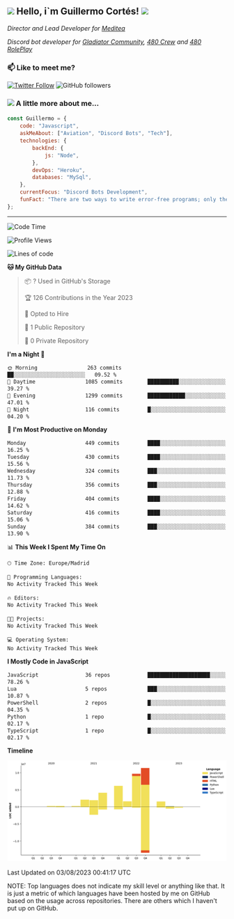 <h2><img src="https://emojis.slackmojis.com/emojis/images/1531849430/4246/blob-sunglasses.gif?1531849430" width="30"/> Hello, i`m Guillermo Cortés! <img src="https://media.giphy.com/media/PiuVH04cd9JcmqqWKK/giphy.gif" width="50"></h2>
<p><em>Director and Lead Developer for <a href="https://mediteavirtual.es/">Meditea</a>
</em></p>
<p><em>Discord bot developer for <a href="https://discord.comunidadgladiator.com">Gladiator Community</a>, <a href="https://discord.gg/UpvpkUbGdA">480 Crew</a> and <a href="https://discord.gg/dmMRQgH3tu">480 RolePlay</a>
</em></p>

### 📫 Like to meet me?

[![Twitter Follow](https://img.shields.io/twitter/follow/concara3443?label=Follow)](https://twitter.com/intent/follow?screen_name=concara3443)
![GitHub followers](https://img.shields.io/github/followers/concara3443?label=Follow&style=social)

### <img src="https://media.giphy.com/media/WFZvB7VIXBgiz3oDXE/giphy.gif" width="50"> A little more about me...  

```javascript
const Guillermo = {
    code: "Javascript",
    askMeAbout: ["Aviation", "Discord Bots", "Tech"],
    technologies: {
        backEnd: {
            js: "Node",
        },
        devOps: "Heroku",
        databases: "MySql",
    },
    currentFocus: "Discord Bots Development",
    funFact: "There are two ways to write error-free programs; only the third one works"
};
```

---

<!--START_SECTION:waka-->
![Code Time](http://img.shields.io/badge/Code%20Time-295%20hrs%2022%20mins-blue)

![Profile Views](http://img.shields.io/badge/Profile%20Views-0-blue)

![Lines of code](https://img.shields.io/badge/From%20Hello%20World%20I%27ve%20Written-39.4%20million%20lines%20of%20code-blue)

**🐱 My GitHub Data** 

> 📦 ? Used in GitHub's Storage 
 > 
> 🏆 126 Contributions in the Year 2023
 > 
> 💼 Opted to Hire
 > 
> 📜 1 Public Repository 
 > 
> 🔑 0 Private Repository 
 > 
**I'm a Night 🦉** 

```text
🌞 Morning                263 commits         ██░░░░░░░░░░░░░░░░░░░░░░░   09.52 % 
🌆 Daytime                1085 commits        ██████████░░░░░░░░░░░░░░░   39.27 % 
🌃 Evening                1299 commits        ████████████░░░░░░░░░░░░░   47.01 % 
🌙 Night                  116 commits         █░░░░░░░░░░░░░░░░░░░░░░░░   04.20 % 
```
📅 **I'm Most Productive on Monday** 

```text
Monday                   449 commits         ████░░░░░░░░░░░░░░░░░░░░░   16.25 % 
Tuesday                  430 commits         ████░░░░░░░░░░░░░░░░░░░░░   15.56 % 
Wednesday                324 commits         ███░░░░░░░░░░░░░░░░░░░░░░   11.73 % 
Thursday                 356 commits         ███░░░░░░░░░░░░░░░░░░░░░░   12.88 % 
Friday                   404 commits         ████░░░░░░░░░░░░░░░░░░░░░   14.62 % 
Saturday                 416 commits         ████░░░░░░░░░░░░░░░░░░░░░   15.06 % 
Sunday                   384 commits         ███░░░░░░░░░░░░░░░░░░░░░░   13.90 % 
```


📊 **This Week I Spent My Time On** 

```text
🕑︎ Time Zone: Europe/Madrid

💬 Programming Languages: 
No Activity Tracked This Week

🔥 Editors: 
No Activity Tracked This Week

🐱‍💻 Projects: 
No Activity Tracked This Week

💻 Operating System: 
No Activity Tracked This Week
```

**I Mostly Code in JavaScript** 

```text
JavaScript               36 repos            ████████████████████░░░░░   78.26 % 
Lua                      5 repos             ███░░░░░░░░░░░░░░░░░░░░░░   10.87 % 
PowerShell               2 repos             █░░░░░░░░░░░░░░░░░░░░░░░░   04.35 % 
Python                   1 repo              █░░░░░░░░░░░░░░░░░░░░░░░░   02.17 % 
TypeScript               1 repo              █░░░░░░░░░░░░░░░░░░░░░░░░   02.17 % 
```



**Timeline**

![Lines of Code chart](https://raw.githubusercontent.com/Concara3443/Concara3443/main/assets/bar_graph.png)


 Last Updated on 03/08/2023 00:41:17 UTC
<!--END_SECTION:waka-->

NOTE: Top languages does not indicate my skill level or anything like that. It is just a metric of which languages have been hosted by me on GitHub based on the usage across repositories. There are others which I haven't put up on GitHub.
